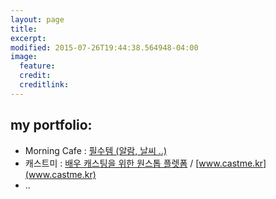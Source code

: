 ```yaml
---
layout: page
title: 
excerpt: 
modified: 2015-07-26T19:44:38.564948-04:00
image:
  feature: 
  credit: 
  creditlink: 
---
```


## my portfolio:

* Morning Cafe   :   [필수템 (알람, 날씨 ..)](https://play.google.com/store/apps/details?id=com.moka.earylbird)
* 캐스트미   :   [배우 캐스팅을 위한 원스톱 플렛폼](https://play.google.com/store/apps/details?id=com.mavlux.castme) / [www.castme.kr](www.castme.kr)
* ..

<!-- [^1]: Example: *domain.com/category-name/post-title* -->

